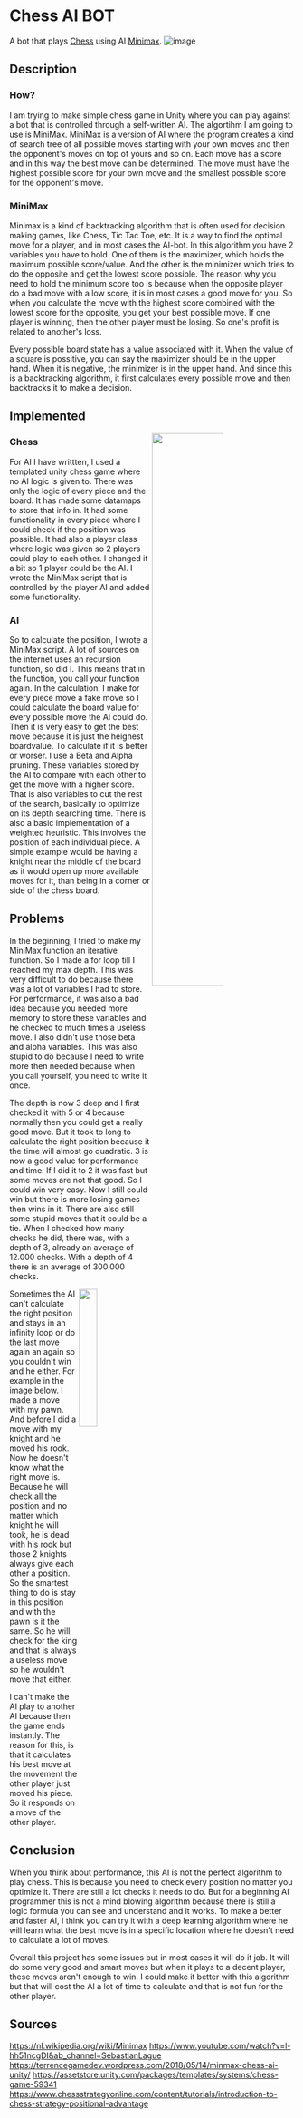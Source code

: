 # Chess AI BOT
A bot that plays [Chess](https://en.wikipedia.org/wiki/Chess) using AI [Minimax](https://en.wikipedia.org/wiki/Minimax).
![image](https://user-images.githubusercontent.com/70661716/150417511-cb5ed31b-2c05-4915-9e5c-329044622c54.png)

## Description
### How?
 I am trying to make simple chess game in Unity where you can play against a bot that is controlled through a self-written AI. The algortihm I am going to use is MiniMax. MiniMax is a version of AI where the program creates a kind of search tree of all possible moves starting with your own moves and then the opponent's moves on top of yours and so on. Each move has a score and in this way the best move can be determined. The move must have the highest possible score for your own move and the smallest possible score for the opponent's move.

### MiniMax
Minimax is a kind of backtracking algorithm that is often used for decision making games, like Chess, Tic Tac Toe, etc. It is a way to find the optimal move for a player, and in most cases the AI-bot. In this algorithm you have 2 variables you have to hold. One of them is the maximizer, which holds the maximum possible score/value. And the other is the minimizer which tries to do the opposite and get the lowest score possible. The reason why you need to hold the minimum score too is because when the opposite player do a bad move with a low score, it is in most cases a good move for you. So when you calculate the move with the highest score combined with the lowest score for the opposite, you get your best possible move. If one player is winning, then the other player must be losing. So one's profit is related to another's loss.

Every possible board state has a value associated with it. When the value of a square is possitive, you can say the maximizer should be in the upper hand. When it is negative, the minimizer is in the upper hand. And since this is a backtracking algorithm, it first calculates every possible move and then backtracks it to make a decision.

## Implemented
<img src="https://user-images.githubusercontent.com/70661716/150419429-8dad2065-cd28-42b5-ac0e-077f6b96e35f.gif" img align="right" width="50%">

### Chess
For AI I have writtten, I used a templated unity chess game where no AI logic is given to. There was only the logic of every piece and the board. It has made some datamaps to store that info in. It had some functionality in every piece where I could check if the position was possible. It had also a player class where logic was given so 2 players could play to each other. I changed it a bit so 1 player could be the AI. I wrote the MiniMax script that is controlled by the player AI and added some functionality.

### AI
So to calculate the position, I wrote a MiniMax script. A lot of sources on the internet uses an recursion function, so did I. This means that in the function, you call your function again. In the calculation. I make for every piece move a fake move so I could calculate the board value for every possible move the AI could do. Then it is very easy to get the best move because it is just the heighest boardvalue. To calculate if it is better or worser. I use a Beta and Alpha pruning. These variables stored by the AI to compare with each other to get the move with a higher score. That is also variables to cut the rest of the search, basically to optimize on its depth searching time. There is also a basic implementation of a weighted heuristic. This involves the position of each individual piece. A simple example would be having a knight near the middle of the board as it would open up more available moves for it, than being in a corner or side of the chess board.

## Problems
In the beginning, I tried to make my MiniMax function an iterative function. So I made a for loop till I reached my max depth. This was very difficult to do because there was a lot of variables I had to store. For performance, it was also a bad idea because you needed more memory to store these variables and he checked to much times a useless move. I also didn't use those beta and alpha variables. This was also stupid to do because I need to write more then needed because when you call yourself, you need to write it once.

The depth is now 3 deep and I first checked it with 5 or 4 because normally then you could get a really good move. But it took to long to calculate the right position because it the time will almost go quadratic. 3 is now a good value for performance and time. If I did it to 2 it was fast but some moves are not that good. So I could win very easy. Now I still could win but there is more losing games then wins in it. There are also still some stupid moves that it could be a tie. When I checked how many checks he did, there was, with a depth of 3, already an average of 12.000 checks. With a depth of 4 there is an average of 300.000 checks. 

<img src="https://user-images.githubusercontent.com/70661716/150187535-871b9052-1a3f-4f5f-a87d-63fb17131282.png" width="25%" img align="right">
Sometimes the AI can't calculate the right position and stays in an infinity loop or do the last move again an again so you couldn't win and he either. For example in the image below. I made a move with my pawn. And before I did a move with my knight and he moved his rook. Now he doesn't know what the right move is. Because he will check all the position and no matter which knight he will took, he is dead with his rook but those 2 knights always give each other a position. So the smartest thing to do is stay in this position and with the pawn is it the same. So he will check for the king and that is always a useless move so he wouldn't move that either.

I can't make the AI play to another AI because then the game ends instantly. The reason for this, is that it calculates his best move at the movement the other player just moved his piece. So it responds on a move of the other player. 

## Conclusion
When you think about performance, this AI is not the perfect algorithm to play chess. This is because you need to check every position no matter you optimize it. There are still a lot checks it needs to do. But for a beginning AI programmer this is not a mind blowing algorithm because there is still a logic formula you can see and understand and it works. To make a better and faster AI, I think you can try it with a deep learning algorithm where he will learn what the best move is in a specific location where he doesn't need to calculate a lot of moves.

Overall this project has some issues but in most cases it will do it job. It will do some very good and smart moves but when it plays to a decent player, these moves aren't enough to win. I could make it better with this algorithm but that will cost the AI a lot of time to calculate and that is not fun for the other player. 

## Sources
https://nl.wikipedia.org/wiki/Minimax
https://www.youtube.com/watch?v=l-hh51ncgDI&ab_channel=SebastianLague
https://terrencegamedev.wordpress.com/2018/05/14/minmax-chess-ai-unity/
https://assetstore.unity.com/packages/templates/systems/chess-game-59341
https://www.chessstrategyonline.com/content/tutorials/introduction-to-chess-strategy-positional-advantage

